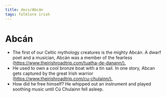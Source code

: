 ```yaml
---
title: docs/Abcán
tags: folklore irish
---
```


# Abcán

- The first of our Celtic mythology creatures is the mighty Abcán. A dwarf poet and a musician, Abcán was a member of the fearless (<https://www.theirishroadtrip.com/tuatha-de-danann/).>
- He used to own a cool bronze boat with a tin sail. In one story, Abcan gets captured by the great Irish warrior (<https://www.theirishroadtrip.com/cu-chulainn/).>
- How did he free himself? He whipped out an instrument and played soothing music until Cú Chulainn fell asleep.